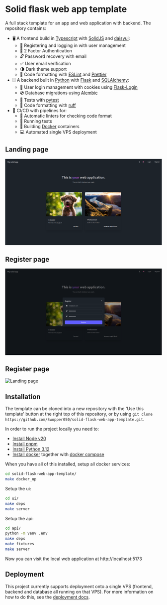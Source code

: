 # Solid flask web app template
A full stack template for an app and web application with backend. The repository contains:
 - 🖥️ A frontend build in [Typescript](https://www.typescriptlang.org/) with [SolidJS](https://www.solidjs.com/) and [daisyui](https://daisyui.com/):
   - 🪪 Registering and logging in with user management
   - 🔑 2 Factor Authentication
   - 🔓 Password recovery with email
   - ✅ User email verification
   - 🌗 Dark theme support
   - 📝 Code formatting with [ESLint](https://eslint.org/) and [Prettier](https://prettier.io/)
 - 🗄️ A backend built in [Python](https://www.python.org/) with [Flask](https://flask.palletsprojects.com/en/3.0.x/) and [SQLAlchemy](https://www.sqlalchemy.org/):
   - 🧍 User login management with cookies using [Flask-Login](https://flask-login.readthedocs.io/en/latest/)
   - 💿 Database migrations using [Alembic](https://alembic.sqlalchemy.org/en/latest/)
   - 🧪 Tests with [pytest](https://docs.pytest.org/en/stable/)
   - 📝 Code formatting with [ruff](https://docs.astral.sh/ruff/)
 - 🚀 CI/CD with pipelines for:
   - 📝 Automatic linters for checking code format
   - 🧪 Running tests
   - 🐳 Building [Docker](https://www.docker.com/) containers
   - 💻 Automated single VPS deployment

## Landing page
![Landing page](./docs/images/landing_page.png "Landing page")

## Register page
![Landing page](./docs/images/register_page.png "Register page")

## Register page
![Landing page](./docs/images/home_page.png "Home page")

## Installation
The template can be cloned into a new repository with the 'Use this template' button at the right top of this repository, or by using `git clone https://github.com/Swopper050/solid-flask-web-app-template.git`.

In order to run the project locally you need to:
  * [Install Node v20](https://nodejs.org/en/download/package-manager)
  * [Install pnpm](https://pnpm.io/installation)
  * [Install Python 3.12](https://www.python.org/downloads/)
  * [Install docker](https://docs.docker.com/engine/install/) together with [docker compose](https://docs.docker.com/compose/)

When you have all of this installed, setup all docker services:

```bash
cd solid-flask-web-app-template/
make docker_up
```

Setup the ui:
```bash
cd ui/
make deps
make server
```

Setup the api:
```bash
cd api/
python -m venv .env
make deps
make fixtures
make server
```

Now you can visit the local web application at http://localhost:5173


## Deployment
This project currently supports deployment onto a single VPS (frontend, backend and database all running on that VPS). For more information on how to do this, see the [deployment docs](docs/web_deployment.md).

